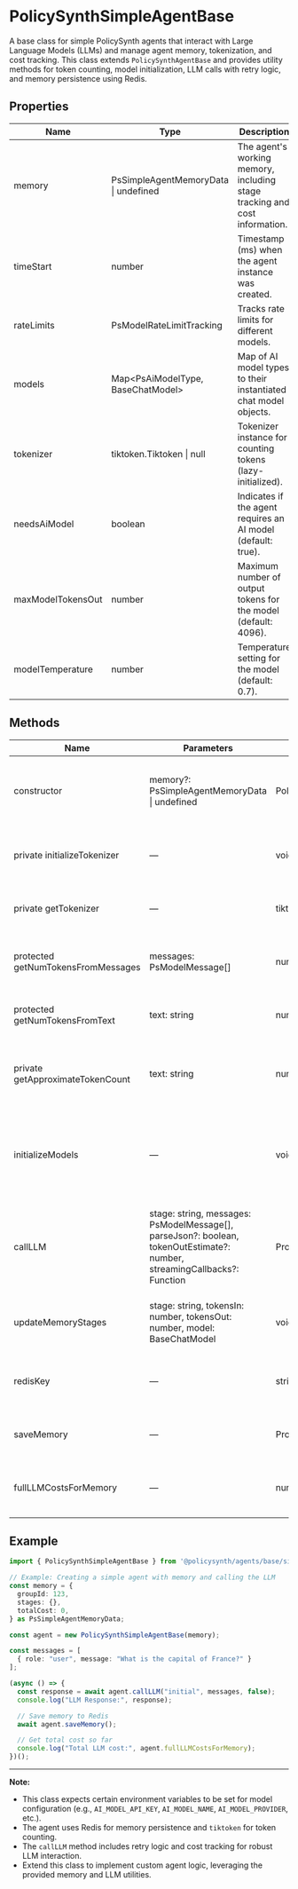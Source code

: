 # PolicySynthSimpleAgentBase

A base class for simple PolicySynth agents that interact with Large Language Models (LLMs) and manage agent memory, tokenization, and cost tracking. This class extends `PolicySynthAgentBase` and provides utility methods for token counting, model initialization, LLM calls with retry logic, and memory persistence using Redis.

## Properties

| Name                | Type                                 | Description                                                                                 |
|---------------------|--------------------------------------|---------------------------------------------------------------------------------------------|
| memory              | PsSimpleAgentMemoryData \| undefined | The agent's working memory, including stage tracking and cost information.                  |
| timeStart           | number                               | Timestamp (ms) when the agent instance was created.                                         |
| rateLimits          | PsModelRateLimitTracking             | Tracks rate limits for different models.                                                    |
| models              | Map<PsAiModelType, BaseChatModel>    | Map of AI model types to their instantiated chat model objects.                             |
| tokenizer           | tiktoken.Tiktoken \| null            | Tokenizer instance for counting tokens (lazy-initialized).                                  |
| needsAiModel        | boolean                              | Indicates if the agent requires an AI model (default: true).                                |
| maxModelTokensOut   | number                               | Maximum number of output tokens for the model (default: 4096).                              |
| modelTemperature    | number                               | Temperature setting for the model (default: 0.7).                                           |

## Methods

| Name                    | Parameters                                                                                                                                         | Return Type                | Description                                                                                                    |
|-------------------------|----------------------------------------------------------------------------------------------------------------------------------------------------|----------------------------|----------------------------------------------------------------------------------------------------------------|
| constructor             | memory?: PsSimpleAgentMemoryData \| undefined                                                                                                      | PolicySynthSimpleAgentBase | Initializes the agent, memory, tokenizer, and models if needed.                                                |
| private initializeTokenizer | —                                                                                                                                            | void                       | Initializes the tokenizer for the configured model.                                                            |
| private getTokenizer    | —                                                                                                                                                | tiktoken.Tiktoken          | Returns the tokenizer, initializing it if necessary.                                                           |
| protected getNumTokensFromMessages | messages: PsModelMessage[]                                                                                                            | number                     | Counts the number of tokens in a list of model messages.                                                       |
| protected getNumTokensFromText     | text: string                                                                                                                         | number                     | Counts the number of tokens in a text string.                                                                  |
| private getApproximateTokenCount   | text: string                                                                                                                         | number                     | Approximates token count if tokenizer fails (based on text length).                                            |
| initializeModels         | —                                                                                                                                                | void                       | Instantiates the appropriate chat model(s) based on environment variables.                                     |
| callLLM                 | stage: string, messages: PsModelMessage[], parseJson?: boolean, tokenOutEstimate?: number, streamingCallbacks?: Function                          | Promise<any>               | Calls the LLM with retry logic, parses JSON if requested, updates memory and cost tracking.                    |
| updateMemoryStages       | stage: string, tokensIn: number, tokensOut: number, model: BaseChatModel                                                                         | void                       | Updates memory with token usage and cost for a given stage.                                                    |
| redisKey                | —                                                                                                                                                | string                     | Returns the Redis key for storing this agent's memory.                                                         |
| saveMemory              | —                                                                                                                                                | Promise<void>              | Persists the agent's memory to Redis.                                                                         |
| fullLLMCostsForMemory   | —                                                                                                                                                | number                     | Returns the total LLM cost accumulated in memory.                                                             |

## Example

```typescript
import { PolicySynthSimpleAgentBase } from '@policysynth/agents/base/simpleAgent.js';

// Example: Creating a simple agent with memory and calling the LLM
const memory = {
  groupId: 123,
  stages: {},
  totalCost: 0,
} as PsSimpleAgentMemoryData;

const agent = new PolicySynthSimpleAgentBase(memory);

const messages = [
  { role: "user", message: "What is the capital of France?" }
];

(async () => {
  const response = await agent.callLLM("initial", messages, false);
  console.log("LLM Response:", response);

  // Save memory to Redis
  await agent.saveMemory();

  // Get total cost so far
  console.log("Total LLM cost:", agent.fullLLMCostsForMemory);
})();
```

---

**Note:**  
- This class expects certain environment variables to be set for model configuration (e.g., `AI_MODEL_API_KEY`, `AI_MODEL_NAME`, `AI_MODEL_PROVIDER`, etc.).
- The agent uses Redis for memory persistence and `tiktoken` for token counting.
- The `callLLM` method includes retry logic and cost tracking for robust LLM interaction.
- Extend this class to implement custom agent logic, leveraging the provided memory and LLM utilities.